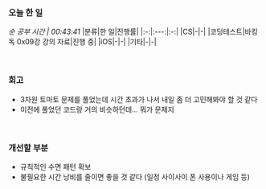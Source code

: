 ### 오늘 한 일
_순 공부 시간 | 00:43:41_
|분류|한 일|진행률|
|:-:|:---:|:-:|
|CS|-|-|
|코딩테스트|바킹독 0x09강 강의 자료|진행 중|
|iOS|-|-|
|기타|-|-|

<br>

### 회고
- 3차원 토마토 문제를 풀었는데 시간 초과가 나서 내일 좀 더 고민해봐야 할 것 같다
- 이전에 풀었던 코드랑 거의 비슷하던데... 뭐가 문제지

<br>

### 개선할 부분
- 규칙적인 수면 패턴 확보
- 불필요한 시간 낭비를 줄이면 좋을 것 같다 (일정 사이사이 폰 사용이나 게임 등)
